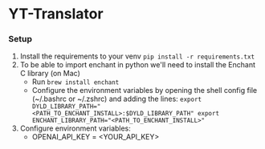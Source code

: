 # YT-Translator

### Setup
1. Install the requirements to your venv `pip install -r requirements.txt`
2. To be able to import enchant in python we'll need to install the Enchant C library (on Mac)
	* Run `brew install enchant`
	* Configure the environment variables by opening the shell config file (~/.bashrc or ~/.zshrc) and adding the lines:
	 `export DYLD_LIBRARY_PATH="<PATH_TO_ENCHANT_INSTALL>:$DYLD_LIBRARY_PATH"
	 export ENCHANT_LIBRARY_PATH="<PATH_TO_ENCHANT_INSTALL>"`
3. Configure environment variables:
	* OPENAI_API_KEY = <YOUR_API_KEY>

